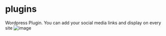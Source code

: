 # plugins
Wordpress Plugin. You can add your social media links and display on every site
![image](https://github.com/KR4KENX/plugins/assets/34983870/51e0979d-41ff-42b9-a004-fa69dad46b51)

